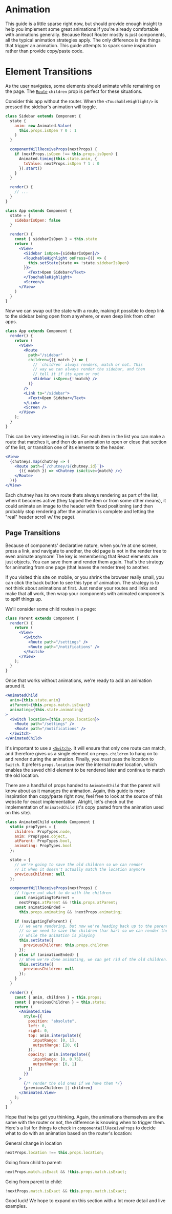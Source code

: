 # Animation

This guide is a little sparse right now, but should provide enough insight to help you implement some great animations if you're already comfortable with animations generally. Because React Router mostly is just components, all the typical animation strategies apply. The only difference is the things that trigger an animation. This guide attempts to spark some inspiration rather than provide copy/paste code.

# Element Transitions

As the user navigates, some elements should animate while remaining on the
page. The [`Route`][route] `children` prop is perfect for these situations.

Consider this app without the router. When the `<TouchableHighlight/>` is pressed
the sidebar's animation will toggle.

```jsx
class Sidebar extends Component {
  state {
    anim: new Animated.Value(
      this.props.isOpen ? 0 : 1
    )
  }

  componentWillReceiveProps(nextProps) {
    if (nextProps.isOpen !== this.props.isOpen) {
      Animated.timing(this.state.anim, {
        toValue: nextProps.isOpen ? 1 : 0
      }).start()
    }
  }

  render() {
    // ...
  }
}

class App extends Component {
  state = {
    sidebarIsOpen: false
  }

  render() {
    const { sidebarIsOpen } = this.state
    return (
      <View>
        <Sidebar isOpen={sidebarIsOpen}/>
        <TouchableHighlight onPress={() => {
          this.setState(state => !state.sidebarIsOpen)
        }}>
          <Text>Open Sidebar</Text>
        </TouchableHighlight>
        <Screen/>
      </View>
    )
  }
}
```

Now we can swap out the state with a route, making it possible to deep link to the sidebar being open from anywhere, or even deep link from other apps.

```jsx
class App extends Component {
  render() {
    return (
      <View>
        <Route
          path="/sidebar"
          children={({ match }) => (
            // `children` always renders, match or not. This
            // way we can always render the sidebar, and then
            // tell it if its open or not
            <Sidebar isOpen={!!match} />
          )}
        />
        <Link to="/sidebar">
          <Text>Open Sidebar</Text>
        </Link>
        <Screen />
      </View>
    );
  }
}
```

This can be very interesting in lists. For each item in the list you can
make a route that matches it, and then do an animation to open or close
that section of the list, or transition one of its elements to the
header.

```jsx
<View>
  {chutneys.map(chutney => (
    <Route path={`/chutney/${chutney.id}`}>
      {({ match }) => <Chutney isActive={match} />}
    </Route>
  ))}
</View>
```

Each chutney has its own route thats always rendering as part of the list, when it becomes active (they tapped the item or from some other means), it could animate an image to the header with fixed positioning (and then probably stop rendering after the animation is complete and letting the "real" header scroll w/ the page).

## Page Transitions

Because of components' declarative nature, when you're at one screen, press a link, and navigate to another, the old page is not in the render tree to even animate anymore! The key is remembering that React elements are just objects. You can save them and render them again. That's the strategy for animating from one page (that leaves the render tree) to another.

If you visited this site on mobile, or you shrink the browser really small, you can click the back button to see this type of animation. The strategy is to not think about animations at first. Just render your routes and links and make that all work, then wrap your components with animated components to spiff things up.

We'll consider some child routes in a page:

```jsx
class Parent extends Component {
  render() {
    return (
      <View>
        <Switch>
          <Route path="/settings" />
          <Route path="/notifications" />
        </Switch>
      </View>
    );
  }
}
```

Once that works without animations, we're ready to add an animation around it.

```jsx
<AnimatedChild
  anim={this.state.anim}
  atParent={this.props.match.isExact}
  animating={this.state.animating}
>
  <Switch location={this.props.location}>
    <Route path="/settings" />
    <Route path="/notifications" />
  </Switch>
</AnimatedChild>
```

It's important to use a [`<Switch>`][switch]. It will ensure that only one route can match, and therefore gives us a single element on `props.children` to hang on to and render during the animation. Finally, you _must_ pass the location to `Switch`. It prefers `props.location` over the internal router location, which enables the saved child element to be rendered later and continue to match the old location.

There are a handful of props handed to `AnimatedChild` that the parent will know about as it manages the animation. Again, this guide is more inspiration than copy/paste right now, feel free to look at the source of this website for exact implementation. Alright, let's check out the implementation of `AnimatedChild` (it's copy pasted from the animation used on this site).

```jsx
class AnimatedChild extends Component {
  static propTypes = {
    children: PropTypes.node,
    anim: PropTypes.object,
    atParent: PropTypes.bool,
    animating: PropTypes.bool
  };

  state = {
    // we're going to save the old children so we can render
    // it when it doesn't actually match the location anymore
    previousChildren: null
  };

  componentWillReceiveProps(nextProps) {
    // figure out what to do with the children
    const navigatingToParent =
      nextProps.atParent && !this.props.atParent;
    const animationEnded =
      this.props.animating && !nextProps.animating;

    if (navigatingToParent) {
      // we were rendering, but now we're heading back up to the parent,
      // so we need to save the children (har har) so we can render them
      // while the animation is playing
      this.setState({
        previousChildren: this.props.children
      });
    } else if (animationEnded) {
      // When we're done animating, we can get rid of the old children.
      this.setState({
        previousChildren: null
      });
    }
  }

  render() {
    const { anim, children } = this.props;
    const { previousChildren } = this.state;
    return (
      <Animated.View
        style={{
          position: "absolute",
          left: 0,
          right: 0,
          top: anim.interpolate({
            inputRange: [0, 1],
            outputRange: [20, 0]
          }),
          opacity: anim.interpolate({
            inputRange: [0, 0.75],
            outputRange: [0, 1]
          })
        }}
      >
        {/* render the old ones if we have them */}
        {previousChildren || children}
      </Animated.View>
    );
  }
}
```

Hope that helps get you thinking. Again, the animations themselves are the same with the router or not, the difference is knowing when to trigger them. Here's a list for things to check in `componentWillReceiveProps` to decide what to do with an animation based on the router's location:

General change in location

```js
nextProps.location !== this.props.location;
```

Going from child to parent:

```js
nextProps.match.isExact && !this.props.match.isExact;
```

Going from parent to child:

```js
!nextProps.match.isExact && this.props.match.isExact;
```

Good luck! We hope to expand on this section with a lot more detail and live examples.

[route]: ../api/Route.md
[switch]: ../api/Switch.md
